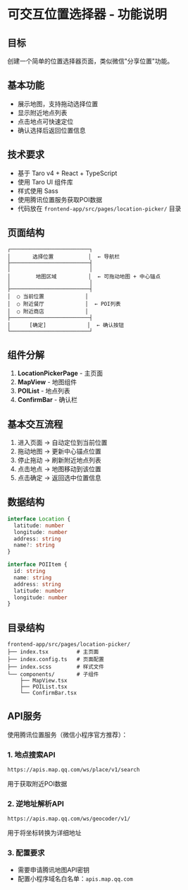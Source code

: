 # 可交互位置选择器 - 功能说明

## 目标
创建一个简单的位置选择器页面，类似微信"分享位置"功能。

## 基本功能
- 展示地图，支持拖动选择位置
- 显示附近地点列表
- 点击地点可快速定位
- 确认选择后返回位置信息

## 技术要求
- 基于 Taro v4 + React + TypeScript
- 使用 Taro UI 组件库
- 样式使用 Sass
- 使用腾讯位置服务获取POI数据
- 代码放在 `frontend-app/src/pages/location-picker/` 目录

## 页面结构
```
┌─────────────────────────┐
│       选择位置           │  ← 导航栏
├─────────────────────────┤
│                         │
│        地图区域          │  ← 可拖动地图 + 中心锚点
│                         │
├─────────────────────────┤
│  ○ 当前位置             │
│  ○ 附近餐厅             │  ← POI列表
│  ○ 附近商店             │
├─────────────────────────┤
│      [确定]             │  ← 确认按钮
└─────────────────────────┘
```

## 组件分解
1. **LocationPickerPage** - 主页面
2. **MapView** - 地图组件
3. **POIList** - 地点列表
4. **ConfirmBar** - 确认栏

## 基本交互流程
1. 进入页面 → 自动定位到当前位置
2. 拖动地图 → 更新中心锚点位置
3. 停止拖动 → 刷新附近地点列表
4. 点击地点 → 地图移动到该位置
5. 点击确定 → 返回选中位置信息

## 数据结构
```typescript
interface Location {
  latitude: number
  longitude: number
  address: string
  name?: string
}

interface POIItem {
  id: string
  name: string
  address: string
  latitude: number
  longitude: number
}
```

## 目录结构
```
frontend-app/src/pages/location-picker/
├── index.tsx         # 主页面
├── index.config.ts   # 页面配置
├── index.scss        # 样式文件
└── components/       # 子组件
    ├── MapView.tsx
    ├── POIList.tsx
    └── ConfirmBar.tsx
```

## API服务
使用腾讯位置服务（微信小程序官方推荐）：

### 1. 地点搜索API
```
https://apis.map.qq.com/ws/place/v1/search
```
用于获取附近POI数据

### 2. 逆地址解析API
```
https://apis.map.qq.com/ws/geocoder/v1/
```
用于将坐标转换为详细地址

### 3. 配置要求
- 需要申请腾讯地图API密钥
- 配置小程序域名白名单：`apis.map.qq.com`
